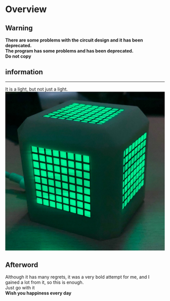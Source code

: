 # Overview

## Warning
**There are some problems with the circuit design and it has been deprecated.**    
**The program has some problems and has been deprecated.**    
**Do not copy**

## information
--------------
It is a light, but not just a light.   
![box](https://github.com/beilusm/Star.box_project/blob/main/image/box.png)


## Afterword
Although it has many regrets, it was a very bold attempt for me, and I gained a lot from it, so this is enough.   
Just go with it  
__Wish you happiness every day__
